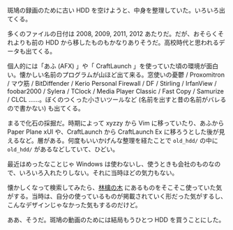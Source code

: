 斑鳩の録画のために古い HDD を空けようと、中身を整理していた。いろいろ出てくる。

多くのファイルの日付は 2008, 2009, 2011, 2012 あたりだ。だが、おそらくそれよりも前の HDD から移したものもかなりありそうだ。高校時代と思われるデータも出てくる。

個人的には「あふ (AFX) 」や「 CraftLaunch 」を使っていた頃の環境が面白い。懐かしい名前のプログラムが山ほど出て来る。窓使いの憂鬱 / Proxomitron / マウ筋 / BitDiffender / Kerio Personal Firewall / DF / Stirling / IrfanView / foobar2000 / Sylera / TClock / Media Player Classic / Fast Copy / Samurize / CLCL ……。ぼくのつくった小さいツールなど (名前を出すと昔の名前がバレるので書かない) も出てくる。

まるで化石の採掘だ。時期によって xyzzy から Vim に移っていたり、あふから Paper Plane xUI や、CraftLaunch から CraftLaunch Ex に移ろうとした後が見えるなど。層がある。何度もいいかげんな整理を経たことで `old_hdd/` の中に `old_hdd/` があるなどしていて、ひどい。

最近はめったなことじゃ Windows は使わないし、使うときも会社のものなので、いろいろ入れたりしない。それに当時ほどの気力もない。

懐かしくなって検索してみたら、[林檎の木](http://ringonoki.net/) にあるものをそこそこ使っていた気がする。当時は、自分の使っているものが掲載されていく形だった気がするし、こんなデザインじゃなかった気もするのだけど。

ああ、そうだ。斑鳩の動画のためには結局もうひとつ HDD を買うことにした。
